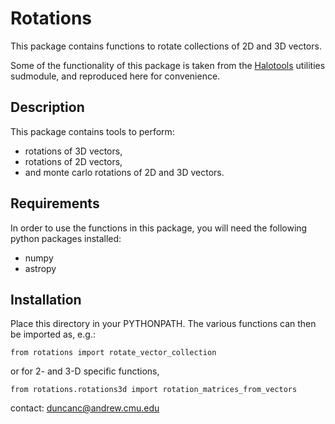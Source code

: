 # Rotations

This package contains functions to rotate collections of 2D and 3D vectors.

Some of the functionality of this package is taken from the [Halotools](https://halotools.readthedocs.io/en/latest/) utilities sudmodule, and reproduced here for convenience.    


## Description

This package contains tools to perform:

* rotations of 3D vectors,
* rotations of 2D vectors,
* and monte carlo rotations of 2D and 3D vectors.


## Requirements

In order to use the functions in this package, you will need the following python packages installed:

* numpy
* astropy


## Installation

Place this directory in your PYTHONPATH.  The various functions can then be imported as, e.g.:  

```
from rotations import rotate_vector_collection
```  

or for 2- and 3-D specific functions,

```
from rotations.rotations3d import rotation_matrices_from_vectors
``` 

contact:
duncanc@andrew.cmu.edu